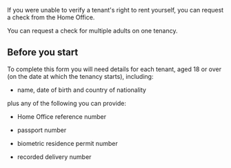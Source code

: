 If you were unable to verify a tenant's right to rent yourself, you can request a check from the Home Office.

You can request a check for multiple adults on one tenancy.

## Before you start
To complete this form you will need details for each tenant, aged 18 or over (on the date at which the tenancy starts), including:

* name, date of birth and country of nationality

plus any of the following you can provide:

* Home Office reference number

* passport number

* biometric residence permit number

* recorded delivery number